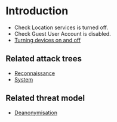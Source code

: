 # Introduction

* Check Location services is turned off.
* Check Guest User Account is disabled.
* [Turning devices on and off](devices.md)

## Related attack trees

* [Reconnaissance](attack-trees:docs/reconnaissance/README)
* [System](attack-trees:docs/system/README)

## Related threat model

* [Deanonymisation](https://tymyrddin.github.io/da-threat-model/)
